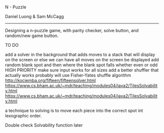 N - Puzzle

Daniel Luong & Sam McCagg

---------------------------------------------------------------
Designing a n-puzzle game, with parity checker, solve button, and random/new game button.


TO DO

add a solver in the background that adds moves to a stack that will display on the screen
or else we can have all moves on the screen be displayed
add random blank spot and then where the blank spot falls whether even or odd
HIGH PRIORITY make sure input works for all sizes
add a better shuffler that actually works probably will use Fisher-Yates shuffle algorithm
http://kociemba.org/fifteen/fifteensolver.html
https://www.cs.bham.ac.uk/~mdr/teaching/modules04/java2/TilesSolvability.html
https://www.cs.bham.ac.uk/~mdr/teaching/modules04/java2/TilesSolvability.html

a technique to solving is to move each piece into the correct spot
int lexographic order.

Double check Solvability function later
